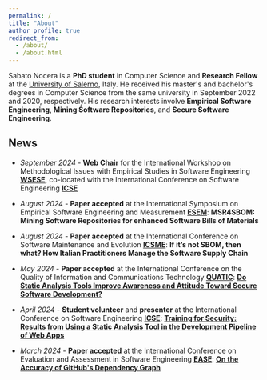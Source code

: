 ```yaml
---
permalink: /
title: "About"
author_profile: true
redirect_from: 
  - /about/
  - /about.html
---
```


Sabato Nocera is a **PhD student** in Computer Science and  **Research Fellow** at the [University of Salerno](https://web.unisa.it/en/university), Italy. He received his master's and bachelor's degrees in Computer Science from the same university in September 2022 and 2020, respectively. His research interests involve **Empirical Software Engineering**, **Mining Software Repositories**, and **Secure Software Engineering**.

## News

* _September 2024_ - **Web Chair** for the International Workshop on Methodological Issues with Empirical Studies in Software Engineering [**WSESE**](https://conf.researchr.org/home/icse-2025/wsese-2025), co-located with the International Conference on Software Engineering [**ICSE**](https://conf.researchr.org/home/icse-2025)

* _August 2024_ - **Paper accepted** at the International Symposium on Empirical Software Engineering and Measurement [**ESEM**](https://conf.researchr.org/home/esem-2024): **MSR4SBOM: Mining Software Repositories for enhanced Software Bills of Materials**

* _August 2024_ - **Paper accepted** at the International Conference on Software Maintenance and Evolution [**ICSME**](https://conf.researchr.org/home/icsme-2024): **If it’s not SBOM, then what? How Italian Practitioners Manage the Software Supply Chain**

* _May 2024_ - **Paper accepted** at the International Conference on the Quality of Information and Communications Technology [**QUATIC**](https://2024.quatic.org/): [**Do Static Analysis Tools Improve Awareness and Attitude Toward Secure Software Development?**](https://doi.org/10.1007/978-3-031-70245-7_28)

* _April 2024_ - **Student volunteer** and **presenter** at the International Conference on Software Engineering [**ICSE**](https://conf.researchr.org/home/icse-2024): [**Training for Security: Results from Using a Static Analysis Tool in the Development Pipeline of Web Apps**](https://doi.org/10.1145/3639474.3640073)

* _March 2024_ - **Paper accepted** at the International Conference on Evaluation and Assessment in Software Engineering [**EASE**](https://conf.researchr.org/home/ease-2024): [**On the Accuracy of GitHub's Dependency Graph**](https://doi.org/10.1145/3661167.3661175)
